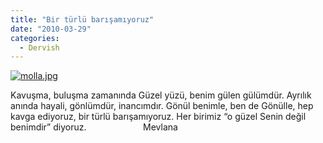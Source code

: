 ```yaml
---
title: "Bir türlü barışamıyoruz"
date: "2010-03-29"
categories: 
  - Dervish
---
```


[![molla.jpg](/uploads/2010/03/molla.jpg)](/uploads/2010/03/molla.jpg "molla.jpg")

Kavuşma, buluşma zamanında Güzel yüzü, benim gülen gülümdür. Ayrılık anında hayali, gönlümdür, inancımdır. Gönül benimle, ben de Gönülle, hep kavga ediyoruz, bir türlü barışamıyoruz. Her birimiz “o güzel Senin değil benimdir” diyoruz.                       Mevlana
